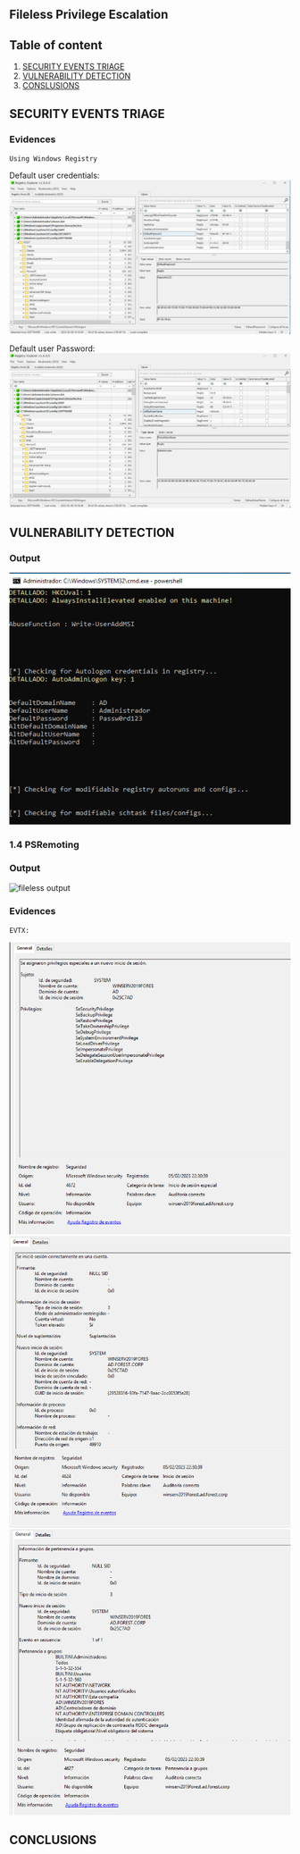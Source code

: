 ## Fileless Privilege Escalation

## Table of content

  1. [SECURITY EVENTS TRIAGE](#events-triage)
  2. [VULNERABILITY DETECTION](#vulnerability-detection)  
  3. [CONSLUSIONS](#conclusions)

## SECURITY EVENTS TRIAGE
### Evidences

```
Using Windows Registry
```
Default user credentials:
![Autologon User](resources/Reg_ripper_autologon_1.png)

Default user Password:
![Autologon Password](resources/Reg_ripper_autologon_2.png)

## VULNERABILITY DETECTION

### Output
![Autologon credentials](resources/Autologon_vuln.png)


### 1.4 PSRemoting

### Output
![fileless output](resources/psremoting_output.png)
### Evidences

```
EVTX:

```
![Logon 1](resources/Logon_1.png)
![Logon 2](resources/Login_2.png)
![Logon 3](resources/Logon_3.png)

## CONCLUSIONS 

